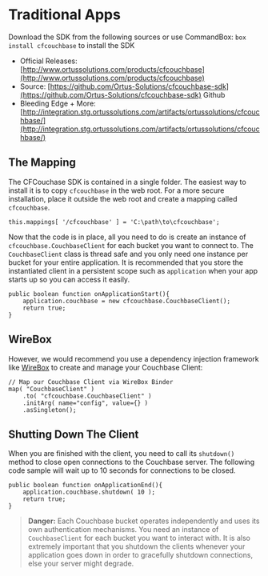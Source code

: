# Traditional Apps

Download the SDK from the following sources or use CommandBox: `box install cfcouchbase` to install the SDK

* Official Releases: [http://www.ortussolutions.com/products/cfcouchbase](http://www.ortussolutions.com/products/cfcouchbase) 
* Source: [https://github.com/Ortus-Solutions/cfcouchbase-sdk](https://github.com/Ortus-Solutions/cfcouchbase-sdk) Github
* Bleeding Edge + More: [http://integration.stg.ortussolutions.com/artifacts/ortussolutions/cfcouchbase/](http://integration.stg.ortussolutions.com/artifacts/ortussolutions/cfcouchbase/)

## The Mapping

The CFCouchase SDK is contained in a single folder. The easiest way to install it is to copy `cfcouchbase` in the web root. For a more secure installation, place it outside the web root and create a mapping called `cfcouchbase`.

```text
this.mappings[ '/cfcouchbase' ] = 'C:\path\to\cfcouchbase';
```

Now that the code is in place, all you need to do is create an instance of `cfcouchbase.CouchbaseClient` for each bucket you want to connect to. The `CouchbaseClient` class is thread safe and you only need one instance per bucket for your entire application. It is recommended that you store the instantiated client in a persistent scope such as `application` when your app starts up so you can access it easily.

```text
public boolean function onApplicationStart(){
    application.couchbase = new cfcouchbase.CouchbaseClient();
    return true;
}
```

## WireBox

However, we would recommend you use a dependency injection framework like [WireBox](https://wirebox.ortusbooks.com) to create and manage your Couchbase Client:

```text
// Map our Couchbase Client via WireBox Binder
map( "CouchbaseClient" )
    .to( "cfcouchbase.CouchbaseClient" )
    .initArg( name="config", value={} )
    .asSingleton();
```

## Shutting Down The Client

When you are finished with the client, you need to call its `shutdown()` method to close open connections to the Couchbase server. The following code sample will wait up to 10 seconds for connections to be closed.

```text
public boolean function onApplicationEnd(){        
    application.couchbase.shutdown( 10 );
    return true;
}
```

> **Danger:** Each Couchbase bucket operates independently and uses its own authentication mechanisms. You need an instance of `CouchbaseClient` for each bucket you want to interact with. It is also extremely important that you shutdown the clients whenever your application goes down in order to gracefully shutdown connections, else your server might degrade.


